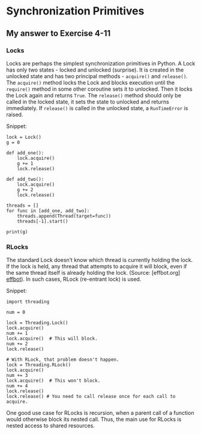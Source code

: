 # Synchronization Primitives
## My answer to Exercise 4-11

### Locks
Locks are perhaps the simplest synchronization primitives in Python. A Lock has
only two states - locked and unlocked (surprise). It is created in the unlocked
state and has two principal methods - `acquire()` and `release()`. The `acquire()`
method locks the Lock and blocks execution until the `require()` method in some
other coroutine sets it to unlocked. Then it locks the Lock again
and returns `True`. The `release()` method should only be called in the locked
state, it sets the state to unlocked and returns immediately. If `release()` is
called in the unlocked state, a `RunTimeError` is raised.

Snippet:
```
lock = Lock()
g = 0

def add_one():
    lock.acquire()
    g += 1
    lock.release()

def add_two():
    lock.acquire()
    g += 2
    lock.release()

threads = []
for func in [add_one, add_two]:
    threads.append(Thread(target=func))
    threads[-1].start()

print(g)
```

### RLocks
The standard Lock doesn’t know which thread is currently holding the
lock. If the lock is held, any thread that attempts to acquire it will
block, even if the same thread itself is already holding the lock. (Source: [effbot.org]
[effbot]).
In such cases, RLock (re-entrant lock) is used.

Snippet:
```
import threading

num = 0

lock = Threading.Lock()
lock.acquire()
num += 1
lock.acquire()  # This will block.
num += 2
lock.release()

# With RLock, that problem doesn't happen.
lock = Threading.RLock()
lock.acquire()
num += 3
lock.acquire()  # This won't block.
num += 4
lock.release()
lock.release() # You need to call release once for each call to acquire.
```

One good use case for RLocks is recursion, when a parent call  of a function would otherwise
block its nested call. Thus, the main use for RLocks is nested access to shared
resources.

[effbot]: http://effbot.org/zone/thread-synchronization.htm
